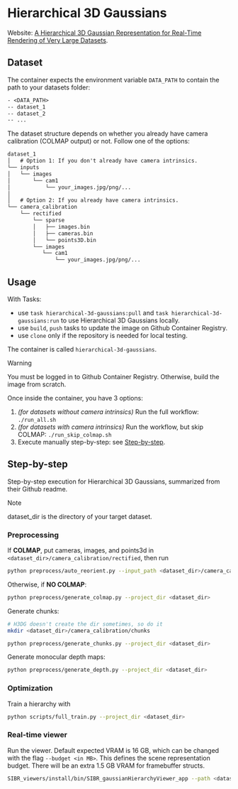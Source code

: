 # Hierarchical 3D Gaussians

Website: [A Hierarchical 3D Gaussian Representation for Real-Time Rendering of Very Large Datasets](https://repo-sam.inria.fr/fungraph/hierarchical-3d-gaussians/).

## Dataset

The container expects the environment variable `DATA_PATH` to contain the path to your datasets folder:

```txt
- <DATA_PATH>
-- dataset_1
-- dataset_2
-- ...
```

The dataset structure depends on whether you already have camera calibration (COLMAP output) or not. Follow one of the options:

```txt
dataset_1
│   # Option 1: If you don't already have camera intrinsics.
└── inputs
│   └── images
│       └── cam1
│           └── your_images.jpg/png/...
│
│   # Option 2: If you already have camera intrinsics.
└── camera_calibration
    └── rectified
        └── sparse
        │   ├── images.bin
        │   ├── cameras.bin
        │   └── points3D.bin
        └── images
           └── cam1
               └── your_images.jpg/png/...
```

## Usage

With Tasks:

- use `task hierarchical-3d-gaussians:pull` and `task hierarchical-3d-gaussians:run` to use Hierarchical 3D Gaussians locally.
- use `build`, `push` tasks to update the image on Github Container Registry.
- use `clone` only if the repository is needed for local testing.

The container is called `hierarchical-3d-gaussians`.

> [!WARNING]
> You must be logged in to Github Container Registry. Otherwise, build the image from scratch.

Once inside the container, you have 3 options:

1. _(for datasets without camera intrinsics)_ Run the full workflow: `./run_all.sh`
2. _(for datasets with camera intrinsics)_ Run the workflow, but skip COLMAP: `./run_skip_colmap.sh`
3. Execute manually step-by-step: see [Step-by-step](#step-by-step).

## Step-by-step

Step-by-step execution for Hierarchical 3D Gaussians, summarized from their Github readme.

> [!NOTE]
> dataset_dir is the directory of your target dataset.

### Preprocessing

If **COLMAP**, put cameras, images, and points3d in `<dataset_dir>/camera_calibration/rectified`, then run

```bash
python preprocess/auto_reorient.py --input_path <dataset_dir>/camera_calibration/rectified/sparse --output_path <dataset_dir>/camera_calibration/aligned/sparse/0
```

Otherwise, if **NO COLMAP**:

```bash
python preprocess/generate_colmap.py --project_dir <dataset_dir>
```

Generate chunks:

```bash
# H3DG doesn't create the dir sometimes, so do it
mkdir <dataset_dir>/camera_calibration/chunks

python preprocess/generate_chunks.py --project_dir <dataset_dir>
```

Generate monocular depth maps:

```bash
python preprocess/generate_depth.py --project_dir <dataset_dir>
```

### Optimization

Train a hierarchy with

```bash
python scripts/full_train.py --project_dir <dataset_dir>
```

### Real-time viewer

Run the viewer. Default expected VRAM is 16 GB, which can be changed with the flag `--budget <in MB>`. This defines the scene representation budget. There will be an extra 1.5 GB VRAM for framebuffer structs.

```bash
SIBR_viewers/install/bin/SIBR_gaussianHierarchyViewer_app --path <dataset_dir>/camera_calibration/aligned --scaffold <dataset_dir>/output/scaffold/point_cloud/iteration_30000 --model-path <dataset_dir>/output/merged.hier --images-path <dataset_dir>/camera_calibration/rectified/images
```
